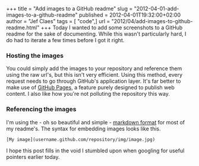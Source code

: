 +++
title = "Add images to a GitHub readme"
slug = "2012-04-01-add-images-to-a-github-readme"
published = 2012-04-01T19:32:00+02:00
author = "Jef Claes"
tags = [ "code",]
url = "2012/04/add-images-to-github-readme.html"
+++
Today I wanted to add some screenshots to a GitHub readme for the sake
of documenting. While this wasn't particularly hard, I do had to iterate
a few times before I got it right.  
  
### Hosting the images  
  
You could simply add the images to your repository and reference them
using the raw url's, but this isn't very efficient. Using this method,
every request needs to go through GitHub's application layer. It's far
better to make use of [GitHub Pages](http://pages.github.com/), a
feature purely designed to publish web content. I also like how you're
not polluting the repository this way.  
  
### Referencing the images  
  
I'm using the - oh so beautiful and simple - [markdown format](http://daringfireball.net/projects/markdown/syntax) for most of my readme's. The syntax for embedding images looks like this.  
  
`[My image](username.github.com/repository/img/image.jpg)`  
  
I hope this post fills in the void I stumbled upon when googling for
useful pointers earlier today.
